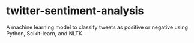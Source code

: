 # twitter-sentiment-analysis
A machine learning model to classify tweets as positive or negative using Python, Scikit-learn, and NLTK.
